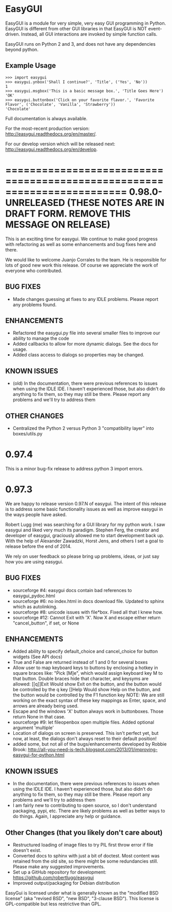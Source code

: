 EasyGUI
=======

EasyGUI is a module for very simple, very easy GUI programming in Python. EasyGUI is different from other GUI
libraries in that EasyGUI is NOT event-driven. Instead, all GUI interactions are invoked by simple function calls.

EasyGUI runs on Python 2 and 3, and does not have any dependencies beyond python.

Example Usage
-------------

    >>> import easygui
    >>> easygui.ynbox('Shall I continue?', 'Title', ('Yes', 'No'))
    1
    >>> easygui.msgbox('This is a basic message box.', 'Title Goes Here')
    'OK'
    >>> easygui.buttonbox('Click on your favorite flavor.', 'Favorite Flavor', ('Chocolate', 'Vanilla', 'Strawberry'))
    'Chocolate'


Full documentation is always available.

For the most-recent production version:
<http://easygui.readthedocs.org/en/master/>.

For our develop version which will be released next:
<http://easygui.readthedocs.org/en/develop>.

========================================================================
0.98.0-UNRELEASED (THESE NOTES ARE IN DRAFT FORM.  REMOVE THIS MESSAGE ON RELEASE)
========================================================================
This is an exciting time for easygui.  We continue to make good progress with refactoring as
well as some enhancements and bug fixes here and there.

We would like to welcome Juanjo Corrales to the team.  He is responsible for lots of good new work
this release.  Of course we appreciate the work of everyone who contributed.

BUG FIXES
---------
 * Made changes guessing at fixes to any IDLE problems.  Please report any problems found.

ENHANCEMENTS
------------
 * Refactored the easygui.py file into several smaller files to improve our ability to manage the code
 * Added callbacks to allow for more dynamic dialogs.  See the docs for usage.
 * Added class access to dialogs so properties may be changed.

KNOWN ISSUES
------------
 * (old) In the documentation, there were previous references to issues when using the IDLE IDE.  I haven't
   experienced those, but also didn't do anything to fix them, so they may still be there.  Please report
   any problems and we'll try to address them

OTHER CHANGES
-------------
 * Centralized the Python 2 versus Python 3 "compatibility layer" into boxes/utils.py


0.97.4
========================================================================
This is a minor bug-fix release to address python 3 import errors.

0.97.3
========================================================================
We are happy to release version 0.97.N of easygui.  The intent of this release is to address some basic
functionality issues as well as improve easygui in the ways people have asked.

Robert Lugg (me) was searching for a GUI library for my python work.  I saw easygui and liked very much its
paradigm.  Stephen Ferg, the creator and developer of easygui, graciously allowed me to start development
back up.  With the help of Alexander Zawadzki, Horst Jens, and others I set a goal to release before the
end of 2014.

We rely on user feedback so please bring up problems, ideas, or just say how you are using easygui.

BUG FIXES
---------
 * sourceforge #4: easygui docs contain bad references to easygui_pydoc.html
 * sourceforge #6: no index.html in docs download file.  Updated to sphinx which as autolinking.
 * sourceforge #8: unicode issues with file*box.  Fixed all that I knew how.
 * sourceforge #12: Cannot Exit with 'X'.  Now X and escape either return "cancel_button", if set, or None

ENHANCEMENTS
------------
 * Added ability to specify default_choice and cancel_choice for button widgets (See API docs)
 * True and False are returned instead of 1 and 0 for several boxes
 * Allow user to map keyboard keys to buttons by enclosing a hotkey in square braces like: "Pick [M]e", which would assign
   keyboard key M to that button.  Double braces hide that character, and keysyms are allowed:
     [[q]]Exit    Would show Exit on the button, and the button would be controlled by the q key
     [<F1>]Help   Would show Help on the button, and the button would be controlled by the F1 function key
   NOTE: We are still working on the exact syntax of these key mappings as Enter, space, and arrows are already being
         used.
 * Escape and the windows 'X' button always work in buttonboxes.  Those return None in that case.
 * sourceforge #9: let fileopenbox open multiple files.  Added optional argument 'multiple'
 * Location of dialogs on screen is preserved.  This isn't perfect yet, but now, at least, the dialogs don't
   always reset to their default position!
 * added some, but not all of the bugs/enhancements developed by Robbie Brook:
   http://all-you-need-is-tech.blogspot.com/2013/01/improving-easygui-for-python.html

KNOWN ISSUES
------------
 * In the documentation, there were previous references to issues when using the IDLE IDE.  I haven't
   experienced those, but also didn't do anything to fix them, so they may still be there.  Please report
   any problems and we'll try to address them
 * I am fairly new to contributing to open source, so I don't understand packaging, pypi, etc.  There
   are likely problems as well as better ways to do things.  Again, I appreciate any help or guidance.

Other Changes (that you likely don't care about)
------------------------------------------------
 * Restructured loading of image files to try PIL first throw error if file doesn't exist.
 * Converted docs to sphinx with just a bit of doctest.  Most content was retained from the old site, so
   there might be some redundancies still.  Please make any suggested improvements.
 * Set up a GitHub repository for development: https://github.com/robertlugg/easygui
 * Improved output/packaging for Debian distribution

EasyGui is licensed under what is generally known as
the "modified BSD license" (aka "revised BSD", "new BSD", "3-clause BSD").
This license is GPL-compatible but less restrictive than GPL.
